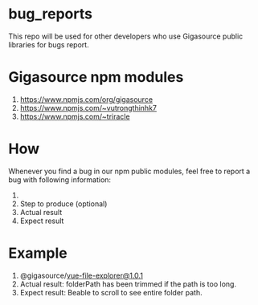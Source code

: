 # bug_reports
This repo will be used for other developers who use Gigasource public libraries for bugs report.

# Gigasource npm modules
1. https://www.npmjs.com/org/gigasource
2. https://www.npmjs.com/~vutrongthinhk7
3. https://www.npmjs.com/~triracle

# How
Whenever you find a bug in our npm public modules, feel free to report a bug with following information:

1. <moduleName><moduleVersion>
2. Step to produce (optional)
3. Actual result
4. Expect result

# Example

1. @gigasource/vue-file-explorer@1.0.1
2. Actual result: folderPath has been trimmed if the path is too long.
3. Expect result: Beable to scroll to see entire folder path.
   
